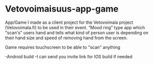# Vetovoimaisuus-app-game
App/Game I made as a client project for the Vetovoimala project (Vetovoimala.fi) to be used in their event. “Mood ring” type app which "scan's" users hand and tells what kind of person user is depending on their hand size and speed of removing hand from the screen.

Game requires touchscreen to be able to "scan" anything

-Android build
-I can send you invite link for IOS build if needed


